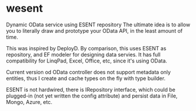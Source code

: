 # wesent
Dynamic OData service using ESENT repository
The ultimate idea is to allow you to literally draw and prototype your OData API, in the least amount of time.

This was inspired by DeployD.
By comparison, this uses ESENT as repository, and EF modeler for designing data servies.
It has full compatibility for LinqPad, Excel, Office, etc, since it's using OData.

Current version od OData controller does not support metadata only entities, 
thus I create and cache types on the fly with type builder.

ESENT is not hardwired, there is IRepository<T> interface, which 
could be plugged-in (not yet written the config attribute) and persist data in File, Mongo, Azure, etc.
